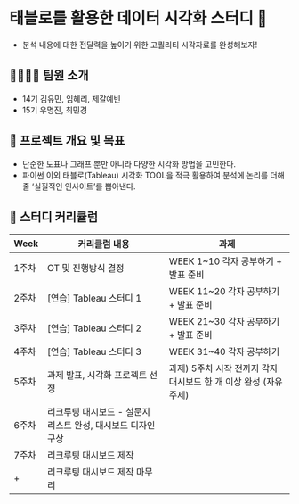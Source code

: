 # 태블로를 활용한 데이터 시각화 스터디 🎨 
- 분석 내용에 대한 전달력을 높이기 위한 고퀄리티 시각자료를 완성해보자!

## 👨‍👩‍👧‍👦 팀원 소개
- 14기 김유민, 임혜리, 제갈예빈
- 15기 우명진, 최민경

## 📃 프로젝트 개요 및 목표
-  단순한 도표나 그래프 뿐만 아니라 다양한 시각화 방법을 고민한다.
- 파이썬 이외 태블로(Tableau) 시각화 TOOL을 적극 활용하여 분석에 논리를 더해줄 ‘실질적인 인사이트’를 뽑아낸다.

## 📌 스터디 커리큘럼
| Week | 커리큘럼 내용 | 과제 | 
| ------ |----------- | -- | 
| 1주차 | OT 및 진행방식 결정 | WEEK 1~10 각자 공부하기 + 발표 준비 |
| 2주차 |  [연습] Tableau 스터디 1 | WEEK 11~20 각자 공부하기 + 발표 준비 |
| 3주차 | [연습] Tableau 스터디 2 | WEEK 21~30 각자 공부하기 + 발표 준비 |
| 4주차 |  [연습] Tableau 스터디 3 | WEEK 31~40 각자 공부하기 |
| 5주차 | 과제 발표, 시각화 프로젝트 선정 | 과제) 5주차 시작 전까지 각자 대시보드 한 개 이상 완성 (자유 주제) |
| 6주차 | 리크루팅 대시보드 - 설문지 리스트 완성, 대시보드 디자인 구상  | 
| 7주차 | 리크루팅 대시보드 제작 |
| +  | 리크루팅 대시보드 제작 마무리 |
